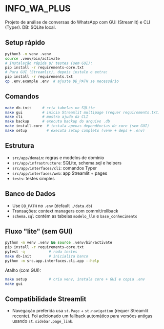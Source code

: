 # INFO_WA_PLUS

Projeto de análise de conversas do WhatsApp com GUI (Streamlit) e CLI (Typer). DB: SQLite local.

## Setup rápido

```bash
python3 -m venv .venv
source .venv/bin/activate
# Instalação rápida p/ testes (sem GUI):
pip install -r requirements-core.txt
# Para GUI (Streamlit), depois instale o extra:
pip install -r requirements.txt
cp .env.example .env  # ajuste DB_PATH se necessário
```

## Comandos

```bash
make db-init     # cria tabelas no SQLite
make gui         # inicia Streamlit multipage (requer requirements.txt)
make cli         # mostra ajuda da CLI
make backup      # executa backup do arquivo .db
make install-core  # instala apenas dependências de core (sem GUI)
make setup         # executa setup completo (venv + deps + .env)
```

## Estrutura

- `src/app/domain`: regras e modelos de domínio
- `src/app/infrastructure`: SQLite, schema.sql e helpers
- `src/app/interfaces/cli`: comandos Typer
- `src/app/interfaces/web`: app Streamlit + pages
- `tests`: testes simples

## Banco de Dados

- Use `DB_PATH` no `.env` (default `./data.db`)
- Transações: context managers com commit/rollback
- `schema.sql` contém as tabelas `modelo_llm` e `base_conhecimento`

## Fluxo "lite" (sem GUI)

```bash
python -m venv .venv && source .venv/bin/activate
pip install -r requirements-core.txt
pytest -q           # roda testes
make db-init        # inicializa banco
python -m src.app.interfaces.cli.app --help
```

Atalho (com GUI):
```bash
make setup          # cria venv, instala core + GUI e copia .env
make gui
```

## Compatibilidade Streamlit
- Navegação preferida usa `st.Page` + `st.navigation` (requer Streamlit recente). Foi adicionado um fallback automático para versões antigas usando `st.sidebar.page_link`.
